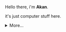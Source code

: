 Hello there, i'm **Akan**.

it's just computer stuff here.

<details>
  <summary>More...</summary>
  <img src="https://github-readme-stats.vercel.app/api?username=aknakan&theme=dark">
</details>
